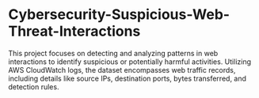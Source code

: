# Cybersecurity-Suspicious-Web-Threat-Interactions
This project focuses on detecting and analyzing patterns in web interactions to identify suspicious or potentially harmful activities. Utilizing AWS CloudWatch logs, the dataset encompasses web traffic records, including details like source IPs, destination ports, bytes transferred, and detection rules.
